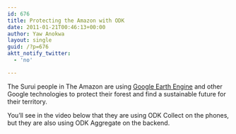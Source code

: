 ```yaml
---
id: 676
title: Protecting the Amazon with ODK
date: 2011-01-21T00:46:13+00:00
author: Yaw Anokwa
layout: single
guid: /?p=676
aktt_notify_twitter:
  - 'no'

---
```

The Surui people in The Amazon are using [Google Earth Engine](https://www.google.org/earthengine/) and other Google technologies to protect their forest and find a sustainable future for their territory.

You’ll see in the video below that they are using ODK Collect on the phones, but they are also using ODK Aggregate on the backend.
